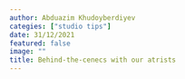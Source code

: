 ```yaml
---
author: Abduazim Khudoyberdiyev
categies: ["studio tips"]
date: 31/12/2021
featured: false
image: ""
title: Behind-the-cenecs with our atrists  
---
```


